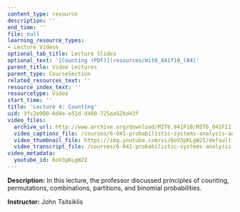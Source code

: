 ```yaml
---
content_type: resource
description: ''
end_time: ''
file: null
learning_resource_types:
- Lecture Videos
optional_tab_title: Lecture Slides
optional_text: '[Counting (PDF)](resources/mit6_041f10_l04)'
parent_title: Video Lectures
parent_type: CourseSection
related_resources_text: ''
resource_index_text: ''
resourcetype: Video
start_time: ''
title: 'Lecture 4: Counting'
uid: 3fc2e900-6d4e-e51d-d460-725aa52bd43f
video_files:
  archive_url: http://www.archive.org/download/MIT6.041F10/MIT6_041F11_lec04_300k.mp4
  video_captions_file: /courses/6-041-probabilistic-systems-analysis-and-applied-probability-fall-2010/f68c2b207bcb5e2a843aaf5cff23d63d_6oV3pKLgW2I.vtt
  video_thumbnail_file: https://img.youtube.com/vi/6oV3pKLgW2I/default.jpg
  video_transcript_file: /courses/6-041-probabilistic-systems-analysis-and-applied-probability-fall-2010/32a46a5df2170f5b517ab6f338db6f4a_6oV3pKLgW2I.pdf
video_metadata:
  youtube_id: 6oV3pKLgW2I
---
```


**Description:** In this lecture, the professor discussed principles of counting, permutations, combinations, partitions, and binomial probabilities.

**Instructor:** John Tsitsiklis